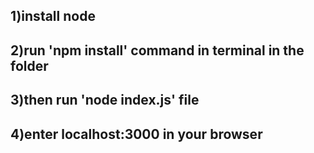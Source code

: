 
## 1)install node
## 2)run 'npm install' command in terminal in the folder 
## 3)then run 'node index.js' file 
## 4)enter localhost:3000 in your browser 
